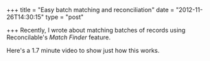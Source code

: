 +++
title = "Easy batch matching and reconciliation"
date = "2012-11-26T14:30:15"
type = "post"

+++
Recently, I wrote about matching batches of records using Reconcilable's *Match Finder* feature.

Here's a 1.7 minute video to show just how this works.
<script charset="ISO-8859-1" src="//fast.wistia.com/assets/external/E-v1.js" async></script>
<div class="wistia_embed wistia_async_2ywnygejax" style="height:360px;width:640px">&nbsp;</div>
